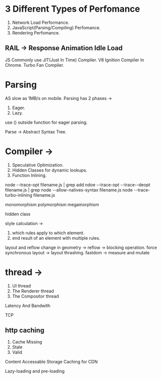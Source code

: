 # 3 Different Types of Perfomance

1. Network Load Performance.
2. JavaScript(Parsing/Compiling) Perfomance.
3. Rendering Perfomance.

## RAIL -> Response Animation Idle Load

JS Commonly use JIT(Just In Time) Compiler.
V8 Ignition Compiler In Chrome.
Turbo Fan Compiler.

# Parsing

AS slow as 1MB/s on mobile.
Parsing has 2 phases ->

1. Eager.
2. Lazy.

use () outside function for eager parsing.

Parse -> Abstract Syntax Tree.

# Compiler ->

1. Speculative Optimization.
2. Hidden Classes for dynamic lookups.
3. Function Inlining.

node --trace-opt filename.js | grep add
ndoe --trace-opt --trace--deopt filename.js | grep
node --allow-natives-syntax filename.js
node --trace-turbo-inlining filename.js

monomorphism
polymorphism
megamorphism

hidden class

style calculation ->

1. which rules apply to which element.
2. end result of an element with multiple rules.

layout and reflow
change in geometry -> reflow -> blocking operation.
force synchronous layout -> layout thrashing.
fastdom -> measure and mutate

# thread ->

1. UI thread
2. The Renderer thread
3. The Compositor thread

Latency And Bandwith

TCP

## http caching

1.  Cache Missing
2.  Stale
3.  Valid

Content Accessable Storage
Caching for CDN

Lazy-loading and pre-loading
